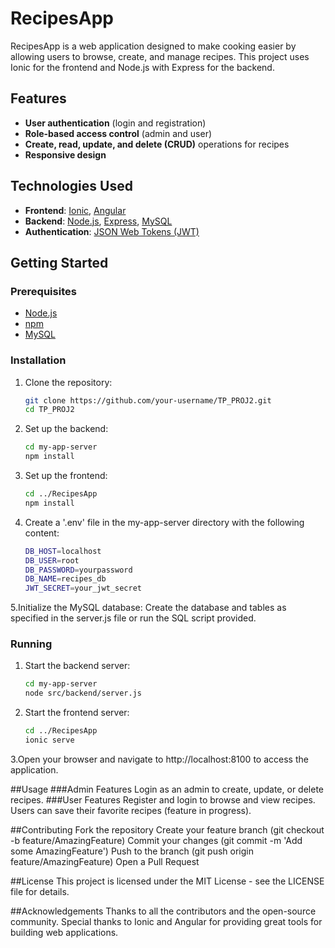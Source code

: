 # RecipesApp

RecipesApp is a web application designed to make cooking easier by allowing users to browse, create, and manage recipes. This project uses Ionic for the frontend and Node.js with Express for the backend.

## Features

- **User authentication** (login and registration)
- **Role-based access control** (admin and user)
- **Create, read, update, and delete (CRUD)** operations for recipes
- **Responsive design**

## Technologies Used

- **Frontend**: [Ionic](https://ionicframework.com/), [Angular](https://angular.io/)
- **Backend**: [Node.js](https://nodejs.org/), [Express](https://expressjs.com/), [MySQL](https://www.mysql.com/)
- **Authentication**: [JSON Web Tokens (JWT)](https://jwt.io/)

## Getting Started

### Prerequisites

- [Node.js](https://nodejs.org/)
- [npm](https://www.npmjs.com/)
- [MySQL](https://www.mysql.com/)

### Installation

1. Clone the repository:
   ```sh
   git clone https://github.com/your-username/TP_PROJ2.git
   cd TP_PROJ2
    ```
2. Set up the backend:
   ```sh
   cd my-app-server
   npm install
    ```   
3. Set up the frontend:
   ```sh
   cd ../RecipesApp
   npm install
    ```   
4. Create a '.env' file in the my-app-server directory with the following content:
   ```sh
   DB_HOST=localhost
   DB_USER=root
   DB_PASSWORD=yourpassword
   DB_NAME=recipes_db
   JWT_SECRET=your_jwt_secret
    ```   
5.Initialize the MySQL database:
   Create the database and tables as specified in the server.js file or run the SQL script provided.

### Running
1. Start the backend server:
   ```sh
   cd my-app-server
   node src/backend/server.js
    ```
2. Start the frontend server:
   ```sh
   cd ../RecipesApp
   ionic serve
    ```
3.Open your browser and navigate to http://localhost:8100 to access the application.

##Usage
###Admin Features
Login as an admin to create, update, or delete recipes.
###User Features
Register and login to browse and view recipes.
Users can save their favorite recipes (feature in progress).

##Contributing
Fork the repository
Create your feature branch (git checkout -b feature/AmazingFeature)
Commit your changes (git commit -m 'Add some AmazingFeature')
Push to the branch (git push origin feature/AmazingFeature)
Open a Pull Request

##License
This project is licensed under the MIT License - see the LICENSE file for details.

##Acknowledgements
Thanks to all the contributors and the open-source community.
Special thanks to Ionic and Angular for providing great tools for building web applications.

